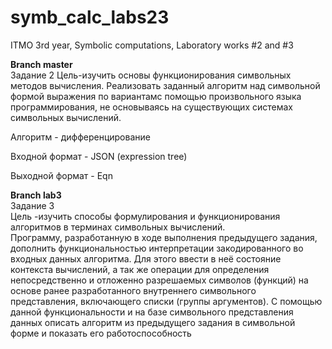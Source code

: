 # symb_calc_labs23
ITMO 3rd year, Symbolic computations, Laboratory works #2 and #3

<b>Branch master</b><br>
Задание 2
Цель-изучить основы функционирования символьных методов вычисления. 
Реализовать заданный алгоритм над символьной формой выражения по вариантамс помощью произвольного языка программирования, не основываясь на существующих системах символьных вычислений.

Алгоритм - дифференцирование

Входной формат - JSON (expression tree)

Выходной формат - Eqn

<b>Branch lab3</b><br>
Задание 3<br>
Цель -изучить способы формулирования и функционирования алгоритмов в терминах символьных вычислений.<br>
Программу, разработанную в ходе выполнения предыдущего задания, дополнить функциональностью интерпретации закодированного во входных данных алгоритма. Для этого ввести в неё состояние контекста вычислений, а так же операции для определения непосредственно и отложенно разрешаемых символов (функций) на основе ранее разработанного внутреннего символьного представления, включающего списки (группы аргументов). С помощью данной функциональности и на базе символьного представления данных описать алгоритм из предыдущего задания в символьной форме и показать его работоспособность
